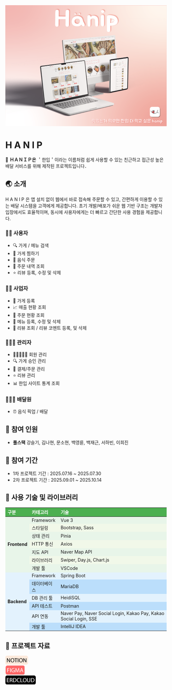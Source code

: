 <div>
<img src="/src/imgs/icon/Artboard 2.png"/>
</div>

# H A N I P

🛵 **ＨＡＮＩＰ은** ＇한입＇이라는 이름처럼 쉽게 사용할 수 있는 친근하고 접근성 높은 배달 서비스를 위해 제작된 프로젝트입니다．

## 🌏 소개

H A N I P 은 앱 설치 없이 웹에서 바로 접속해 주문할 수 있고, 간편하게 이용할 수 있는 배달 시스템을 고객에게 제공합니다.
초기 개발/배포가 쉬운 웹 기반 구조는 개발자 입장에서도 효율적이며, 동시에 사용자에게는 더 빠르고 간단한 사용 경험을 제공합니다.

### 🙋‍♂️ 사용자

- 🔍 가게 / 메뉴 검색
- 📌 가게 찜하기
- 🛒 음식 주문
- 📑 주문 내역 조회
- ⭐ 리뷰 등록, 수정 및 삭제

### 👨‍🍳 사업자

- 🏬 가게 등록
- 📈 매출 현황 조회
- 📩 주문 현황 조회
- 🍳 메뉴 등록, 수정 및 삭제
- 💬 리뷰 조회 / 리뷰 코멘트 등록, 및 삭제

### 👨🏻‍💼 관리자

- 👨🏼‍🤝‍👨🏼 회원 관리
- 🔍 가게 승인 관리
- 🎫 결제/주문 관리
- ⭐ 리뷰 관리
- 📊 한입 사이트 통계 조회

### 🙍🏻‍♂️ 배달원

- ⏰ 음식 픽업 / 배달

## 👥 참여 인원

- **풀스택**
  강슬기, 김나현, 문소현, 백영륜, 백재근, 서하빈, 이희진

## 📆 참여 기간

- 1차 프로젝트 기간 : 2025.07.16 ~ 2025.07.30
- 2차 프로젝트 기간 : 2025.09.01 ~ 2025.10.14

## 🔨 사용 기술 및 라이브러리

<table  cellpadding="8" cellspacing="0" style="border-collapse: collapse; width: 100%; text-align: left;">
  <thead style="background-color:#4CAF50; color: white;">
    <tr>
      <th>구분</th>
      <th>카테고리</th>
      <th>기술</th>
    </tr>
  </thead>
  <tbody>
    <tr style="background-color:#e8f5e9">
      <td rowspan="7" style="vertical-align: middle; font-weight:bold;">Frontend</td>
      <td>Framework</td>
      <td>Vue 3</td>
    </tr>
    <tr style="background-color:#f1f8e9">
      <td>스타일링</td>
      <td>Bootstrap, Sass</td>
    </tr>
    <tr style="background-color:#e8f5e9">
      <td>상태 관리</td>
      <td>Pinia</td>
    </tr>
    <tr style="background-color:#f1f8e9">
      <td>HTTP 통신</td>
      <td>Axios</td>
    </tr>
    <tr style="background-color:#e8f5e9">
      <td>지도 API</td>
      <td>Naver Map API</td>
    </tr>
    <tr style="background-color:#f1f8e9">
      <td>라이브러리</td>
      <td>Swiper, Day.js, Chart.js</td>
    </tr>
    <tr style="background-color:#e8f5e9">
      <td>개발 툴</td>
      <td>VSCode</td>
    </tr>
    <tr style="background-color:#e3f2fd">
      <td rowspan="6" style="vertical-align: middle; font-weight:bold;">Backend</td>
      <td>Framework</td>
      <td>Spring Boot</td>
    </tr>
    <tr style="background-color:#bbdefb">
      <td>데이터베이스</td>
      <td>MariaDB</td>
    </tr>
    <tr style="background-color:#e3f2fd">
      <td>DB 관리 툴</td>
      <td>HeidiSQL</td>
    </tr>
    <tr style="background-color:#bbdefb">
      <td>API 테스트</td>
      <td>Postman</td>
    </tr>
    <tr style="background-color:#e3f2fd">
      <td>API 연동</td>
      <td>Naver Pay, Naver Social Login, Kakao Pay, Kakao Social Login, SSE</td>
    </tr>
    <tr style="background-color:#bbdefb">
      <td>개발 툴</td>
      <td>IntelliJ IDEA</td>
    </tr>
  </tbody>
</table>

## 🔗 프로젝트 자료

<div>
<a href="https://www.notion.so/2025-7-15-10-31-MSA-JAVA-23a720c7237a802482a3f8554835cae4?source=copy_link" target="_blank">
<img src="/src/imgs/icon/Notion.png" alt="Notion Icon"/>
</a> 
</div>

<div>
<a href="https://www.figma.com/design/drRLuIrJlJLy69HP5jJssz/Untitled?node-id=0-1&p=f&t=RyJmlspkvpZ2xTgN-0" target="_blank"  >
<img src="/src/imgs/icon/Figma.png" alt="Figma Icon"/>
</a>
</div>

<div>
<a href="https://www.erdcloud.com/d/dE7hMs76FjLRcXv8f" target="_blank" >
<img src="/src/imgs/icon/Erdcloud.png"alt="Erdcloud Icon" >
</a>
</div>
